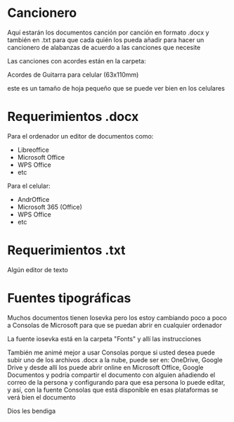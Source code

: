 # Cancionero
Aquí estarán los documentos canción por canción en formato .docx y también en .txt para que cada quién los pueda añadir para hacer un cancionero de alabanzas de acuerdo a las canciones que necesite

Las canciones con acordes están en la carpeta: 

Acordes de Guitarra para celular (63x110mm)

este es un tamaño de hoja pequeño que se puede ver bien en los celulares

# Requerimientos .docx
Para el ordenador un editor de documentos como: 

- Libreoffice
- Microsoft Office
- WPS Office  
- etc

Para el celular: 
- AndrOffice
- Microsoft 365 (Office)
- WPS Office
- etc

# Requerimientos .txt
Algún editor de texto

# Fuentes tipográficas
Muchos documentos tienen Iosevka pero los estoy cambiando poco a poco a Consolas de Microsoft para que se puedan abrir en cualquier ordenador

La fuente iosevka está en la carpeta "Fonts" y allí las instrucciones

También me animé mejor a usar Consolas porque si usted desea puede subir uno de los archivos .docx a la nube, puede ser en: OneDrive, Google Drive y desde allí los puede abrir online en Microsoft Office, Google Documentos y podría compartir el documento con alguien añadiendo el correo de la persona y configurando para que esa persona lo puede editar, y así, con la fuente Consolas que está disponible en esas plataformas se verá bien el documento

Dios les bendiga
